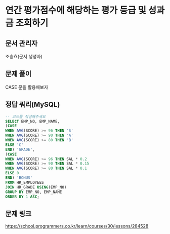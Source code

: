 # 연간 평가점수에 해당하는 평가 등급 및 성과금 조회하기
## 문서 관리자
조승효(문서 생성자)
## 문제 풀이
CASE 문을 활용해보자
## 정답 쿼리(MySQL)
``` sql
-- 코드를 작성해주세요
SELECT EMP_NO, EMP_NAME, 
(CASE 
WHEN AVG(SCORE) >= 96 THEN 'S'
WHEN AVG(SCORE) >= 90 THEN 'A'
WHEN AVG(SCORE) >= 80 THEN 'B'
ELSE 'C'
END) 'GRADE',
(CASE 
WHEN AVG(SCORE) >= 96 THEN SAL * 0.2
WHEN AVG(SCORE) >= 90 THEN SAL * 0.15
WHEN AVG(SCORE) >= 80 THEN SAL * 0.1
ELSE 0
END) 'BONUS'
FROM HR_EMPLOYEES
JOIN HR_GRADE USING(EMP_NO)
GROUP BY EMP_NO, EMP_NAME
ORDER BY 1 ASC;
```
## 문제 링크
https://school.programmers.co.kr/learn/courses/30/lessons/284528